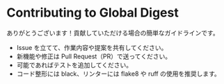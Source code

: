 # Contributing to Global Digest

ありがとうございます！貢献していただける場合の簡単なガイドラインです。
- Issue を立てて、作業内容や提案を共有してください。
- 新機能や修正は Pull Request（PR）で送ってください。
- 可能であればテストを追加してください。
- コード整形には black、リンターには flake8 や ruff の使用を推奨します。
